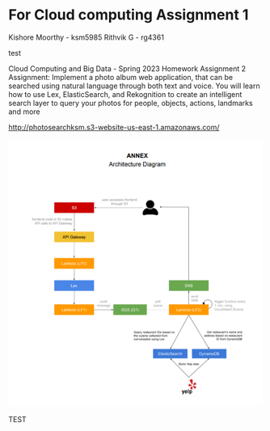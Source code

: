 # For Cloud computing Assignment 1 

Kishore Moorthy - ksm5985
Rithvik G - rg4361

test


Cloud Computing and Big Data - Spring 2023
Homework Assignment 2
Assignment:
Implement a photo album web application, that can be searched using natural language
through both text and voice. You will learn how to use Lex, ElasticSearch, and
Rekognition to create an intelligent search layer to query your photos for people,
objects, actions, landmarks and more


http://photosearchksm.s3-website-us-east-1.amazonaws.com/

<!-- ![ChatExample](https://user-images.githubusercontent.com/61260957/120046614-2afd0c00-bfd8-11eb-980c-a529d5c5ac95.PNG) -->
![Architecture](https://github.com/kimonk0299/CC-asst-1-ksm5985-rg4361/blob/main/Images/120046712-63044f00-bfd8-11eb-8345-f1fb3a89f2ba.png)

    
TEST
